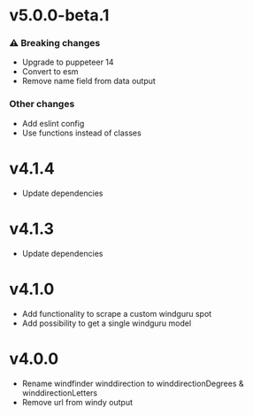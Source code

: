 # v5.0.0-beta.1
### ⚠️ Breaking changes
* Upgrade to puppeteer 14
* Convert to esm
* Remove name field from data output

### Other changes
* Add eslint config
* Use functions instead of classes

# v4.1.4
* Update dependencies

# v4.1.3
* Update dependencies

# v4.1.0
* Add functionality to scrape a custom windguru spot
* Add possibility to get a single windguru model

# v4.0.0
* Rename windfinder winddirection to winddirectionDegrees & winddirectionLetters
* Remove url from windy output
